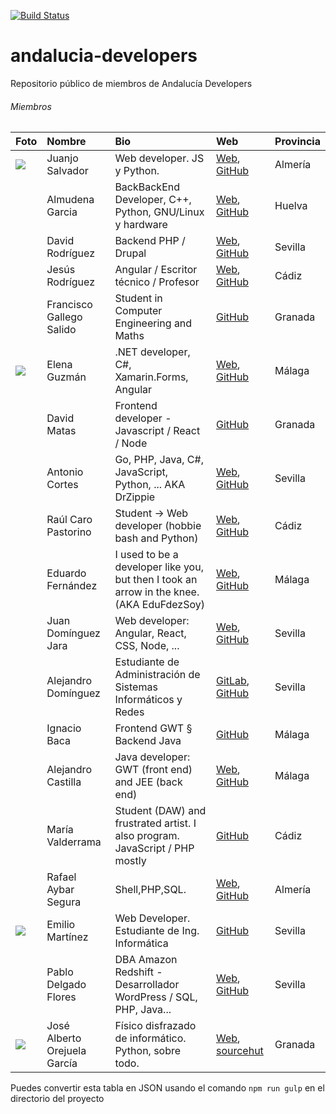 [![Build Status](https://travis-ci.org/JuanjoSalvador/andalucia-developers.svg?branch=master)](https://travis-ci.org/JuanjoSalvador/andalucia-developers)

# andalucia-developers
Repositorio público de miembros de Andalucía Developers

###### Miembros
 Foto | Nombre | Bio       | Web      | Provincia 
 |-----|:-------|:----------|:---------|:----------
 |![](https://avatars2.githubusercontent.com/u/5058655)|Juanjo Salvador | Web developer. JS y Python. | [Web](http://juanjosalvador.me), [GitHub](https://github.com/JuanjoSalvador) | Almería 
 ||Almudena Garcia | BackBackEnd Developer, C++, Python, GNU/Linux y hardware | [Web](http://hatsuit.wordpress.com), [GitHub](https://github.com/almuhs) | Huelva 
 ||David Rodríguez | Backend PHP / Drupal | [Web](https://davidjguru.github.io/), [GitHub](https://github.com/davidjguru)| Sevilla 
 ||Jesús Rodríguez | Angular / Escritor técnico / Profesor | [Web](http://angular-tips.com/), [GitHub](https://github.com/Foxandxss)| Cádiz 
 ||Francisco Gallego Salido | Student in Computer Engineering and Maths | [GitHub](https://github.com/fgallegosalido) | Granada 
 |![](https://avatars2.githubusercontent.com/u/6389665)|Elena Guzmán | .NET developer, C#, Xamarin.Forms, Angular | [Web](https://beelzenef.github.io), [GitHub](https://github.com/Beelzenef)| Málaga 
 ||David Matas | Frontend developer - Javascript / React / Node | [GitHub](https://github.com/davidmatas) | Granada 
 ||Antonio Cortes | Go, PHP, Java, C#, JavaScript, Python, ... AKA DrZippie  | [Web](https://antoniocortes.com/), [GitHub](https://github.com/drzippie)| Sevilla 
 ||Raúl Caro Pastorino | Student → Web developer (hobbie bash and Python) | [Web](http://www.fryntiz.es), [GitHub](https://github.com/fryntiz) | Cádiz 
 ||Eduardo Fernández | I used to be a developer like you, but then I took an arrow in the knee. (AKA EduFdezSoy) | [Web](https://edufdezsoy.es/), [GitHub](https://github.com/EduFdezSoy) | Málaga 
 ||Juan Domínguez Jara | Web developer: Angular, React, CSS, Node, ... | [Web](https://fuken.xyz), [GitHub](https://github.com/juandjara) | Sevilla 
 ||Alejandro Domínguez | Estudiante de Administración de Sistemas Informáticos y Redes | [GitLab](https://gitlab.com/aledomu), [GitHub](https://github.com/aledomu) | Sevilla 
|| Ignacio Baca | Frontend GWT § Backend Java | [GitHub](https://github.com/ibaca) | Málaga 
 ||Alejandro Castilla | Java developer: GWT (front end) and JEE (back end) | [Web](https://alejandro-castilla.com), [GitHub](https://github.com/alejandrocq) | Málaga 
|| María Valderrama | Student (DAW) and frustrated artist. I also program. JavaScript / PHP mostly | [GitHub](https://github.com/mavalroot) | Cádiz 
 ||Rafael Aybar Segura | Shell,PHP,SQL. | [Web](https://rafaelaybarsegura.wordpress.com/), [GitHub](https://github.com/RafaelAybar) | Almería
 |![](https://avatars3.githubusercontent.com/u/30650412?s=400&u=d4432d23c941dba39f4bcf99f6e8605a98540a22&v=4)|Emilio Martínez | Web Developer. Estudiante de Ing. Informática | [GitHub](https://github.com/emrivero) | Sevilla
 ||Pablo Delgado Flores | DBA Amazon Redshift - Desarrollador WordPress / SQL, PHP, Java... | [Web](https://pablodelgadoflores.com/), [GitHub](https://github.com/pablodelflores) | Sevilla
 |![](https://avatars1.githubusercontent.com/u/13300909)| José Alberto Orejuela García | Físico disfrazado de informático. Python, sobre todo. | [Web](https://josealberto4444.com/), [sourcehut](https://git.sr.ht/~josealberto4444/) | Granada

Puedes convertir esta tabla en JSON usando el comando `npm run gulp` en el directorio del proyecto 
